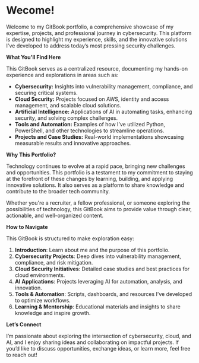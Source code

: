# Wecome!

Welcome to my GitBook portfolio, a comprehensive showcase of my expertise, projects, and professional journey in cybersecurity. This platform is designed to highlight my experience, skills, and the innovative solutions I've developed to address today’s most pressing security challenges.

**What You'll Find Here**

This GitBook serves as a centralized resource, documenting my hands-on experience and explorations in areas such as:

* **Cybersecurity:** Insights into vulnerability management, compliance, and securing critical systems.
* **Cloud Security:** Projects focused on AWS, identity and access management, and scalable cloud solutions.
* **Artificial Intelligence:** Applications of AI in automating tasks, enhancing security, and solving complex challenges.
* **Tools and Automation:** Examples of how I’ve utilized Python, PowerShell, and other technologies to streamline operations.
* **Projects and Case Studies:** Real-world implementations showcasing measurable results and innovative approaches.

**Why This Portfolio?**

Technology continues to evolve at a rapid pace, bringing new challenges and opportunities. This portfolio is a testament to my commitment to staying at the forefront of these changes by learning, building, and applying innovative solutions. It also serves as a platform to share knowledge and contribute to the broader tech community.

Whether you're a recruiter, a fellow professional, or someone exploring the possibilities of technology, this GitBook aims to provide value through clear, actionable, and well-organized content.

**How to Navigate**

This GitBook is structured to make exploration easy:

1. **Introduction**: Learn about me and the purpose of this portfolio.
2. **Cybersecurity Projects**: Deep dives into vulnerability management, compliance, and risk mitigation.
3. **Cloud Security Initiatives**: Detailed case studies and best practices for cloud environments.
4. **AI Applications**: Projects leveraging AI for automation, analysis, and innovation.
5. **Tools & Automation**: Scripts, dashboards, and resources I’ve developed to optimize workflows.
6. **Learning & Mentorship**: Educational materials and insights to share knowledge and inspire growth.

**Let’s Connect**

I’m passionate about exploring the intersection of cybersecurity, cloud, and AI, and I enjoy sharing ideas and collaborating on impactful projects. If you’d like to discuss opportunities, exchange ideas, or learn more, feel free to reach out!
